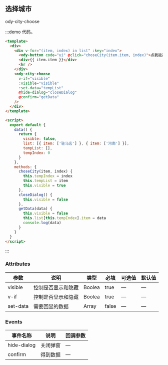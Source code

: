 ## 选择城市

ody-city-choose

:::demo 代码。

```html
<template>
  <div>
    <div v-for="(item, index) in list" :key="index">
      <ody-button code="ui" @click="choseCity(item.item, index)">点我能选择城市</ody-button>
      <div>{{ item.item }}</div>
      <hr />
    </div>
    <ody-city-choose
      v-if="visible"
      :visible="visible"
      :set-data="tempList"
      @hide-dialog="closeDialog"
      @confirm="getData"
    />
  </div>
</template>

<script>
  export default {
    data() {
      return {
        visible: false,
        list: [{ item: ['驻马店'] }, { item: ['河南'] }],
        tempList: [],
        tempIndex: 0
      }
    },
    methods: {
      choseCity(item, index) {
        this.tempIndex = index
        this.tempList = item
        this.visible = true
      },
      closeDialog() {
        this.visible = false
      },
      getData(data) {
        this.visible = false
        this.list[this.tempIndex].item = data
        console.log(data)
      }
    }
  }
</script>
```

:::

### Attributes

| 参数     | 说明               | 类型   | 必填  | 可选值 | 默认值 |
| -------- | ------------------ | ------ | ----- | ------ | ------ |
| visible  | 控制是否显示和隐藏 | Boolea | true  | —      | —      |
| v-if     | 控制是否显示和隐藏 | Boolea | true  | —      | —      |
| set-data | 需要回显的数据     | Array  | false | —      | —      |

### Events

| 事件名称    | 说明     | 回调参数 |
| ----------- | -------- | -------- |
| hide-dialog | 关闭弹窗 | —        |
| confirm     | 得到数据 | —        |